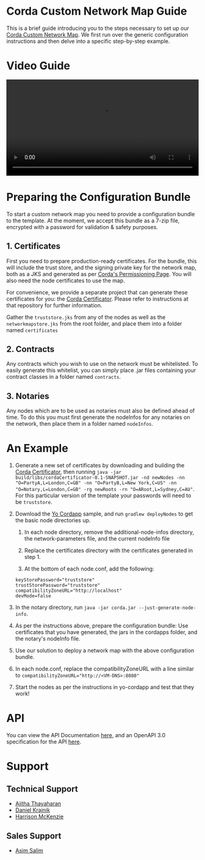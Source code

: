# Corda Custom Network Map Guide

This is a brief guide introducing you to the steps necessary to set up our [Corda Custom Network Map](https://azuremarketplace.microsoft.com/en-us/marketplace/apps/bcs-technology.bcs-corda-netmap?tab=Overview). We first run over the generic configuration instructions and then delve into a specific step-by-step example.

# Video Guide

<video controls
       src="output.mp4"
       type="video/mp4"
       width="100%">
    <a href="output.mp4">Download Here</a>
</video>

# Preparing the Configuration Bundle

To start a custom network map you need to provide a configuration bundle to the template. At the moment, we accept this bundle as a 7-zip file, encrypted with a password for validation & safety purposes. 

## 1. Certificates

First you need to prepare production-ready certificates. For the bundle, this will include the trust store, and the signing private key for the network map, both as a JKS and generated as per [Corda's Permissioning Page](https://docs.corda.net/releases/release-V3.1/permissioning.html). You will also need the node certificates to use the map.

For convenience, we provide a separate project that can generate these certificates for you: the [Corda Certificator](https://github.com/BCSTech-CordaTeam/cordaCertificator). Please refer to instructions at that repository for further information.

Gather the `truststore.jks` from any of the nodes as well as the `networkmapstore.jks` from the root folder, and place them into a folder named `certificates`

## 2. Contracts

Any contracts which you wish to use on the network must be whitelisted. To easily generate this whitelist, you can simply place  .jar files containing your contract classes in a folder named `contracts`.

## 3. Notaries

Any nodes which are to be used as notaries must also be defined ahead of time. To do this you must first generate the nodeInfos for any notaries on the network, then place them in a folder named `nodeInfos`.

# An Example

1. Generate a new set of certificates by downloading and building the [Corda Certificator](https://github.com/BCSTech-CordaTeam/cordaCertificator), then running `java -jar build/libs/cordaCertificator-0.1-SNAPSHOT.jar -nd newNodes -nn "O=PartyA,L=London,C=GB" -nn "O=PartyB,L=New York,C=US" -nn "O=Notary,L=London,C=GB" -rg newRoots -rn "O=ARoot,L=Sydney,C=AU"`. For this particular version of the template your passwords will need to be `truststore`.
 
2. Download the [Yo Cordapp]() sample, and run `gradlew deployNodes` to get the basic node directories up.
 
   1. In each node directory, remove the additional-node-infos directory, the network-parameters file, and the current nodeInfo file
   
   2. Replace the certificates directory with the certificates generated in step 1.
   
   3. At the bottom of each node.conf, add the following:
   ```
   keyStorePassword="truststore"
   trustStorePassword="truststore"
   compatibilityZoneURL="http://localhost"
   devMode=false
   ```
 
3. In the notary directory, run `java -jar corda.jar --just-generate-node-info`.

4. As per the instructions above, prepare the configuration bundle: Use certificates that you have generated, the jars in the cordapps folder, and the notary's nodeInfo file.

5. Use our solution to deploy a network map with the above configuration bundle.

6. In each node.conf, replace the compatibilityZoneURL with a line similar to `compatibilityZoneURL="http://<VM-DNS>:8080"`

7. Start the nodes as per the instructions in yo-cordapp and test that they work!

# API

You can view the API Documentation [here](./openapi.html), and an OpenAPI 3.0 specification for the API [here](./cordanetworkmapapi.yaml).

# Support

## Technical Support

 * [Ajitha Thayaharan](mailto:Ajitha.Thayaharan@bcstechnology.com.au)
 * [Daniel Krajnik](mailto:Daniel.Krajnik@bcstechnology.com.au)
 * [Harrison McKenzie](mailto:Harrison.McKenzie@bcstechnology.com.au)

## Sales Support

 * [Asim Salim](mailto:Asim.Salim@bcstechnology.com.au)
